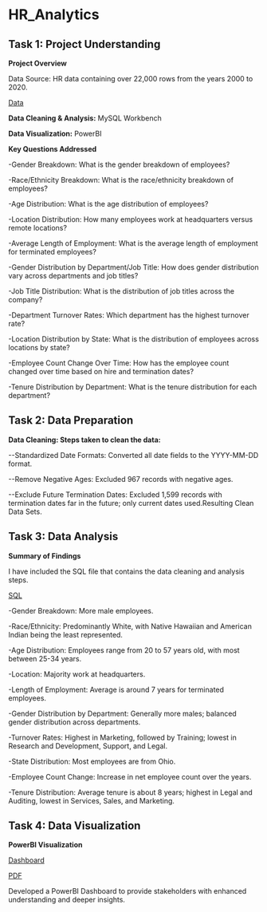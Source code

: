 # HR_Analytics

## Task 1: Project Understanding

**Project Overview**

Data Source: HR data containing over 22,000 rows from the years 2000 to 2020.

[Data](https://github.com/bandhavi1/HR_-Analytics/blob/main/Human%20Resources.csv)

**Data Cleaning & Analysis:** MySQL Workbench

**Data Visualization:** PowerBI

**Key Questions Addressed**

-Gender Breakdown: What is the gender breakdown of employees?

-Race/Ethnicity Breakdown: What is the race/ethnicity breakdown of employees?

-Age Distribution: What is the age distribution of employees?

-Location Distribution: How many employees work at headquarters versus remote locations?

-Average Length of Employment: What is the average length of employment for terminated employees?

-Gender Distribution by Department/Job Title: How does gender distribution vary across departments and job titles?

-Job Title Distribution: What is the distribution of job titles across the company?

-Department Turnover Rates: Which department has the highest turnover rate?

-Location Distribution by State: What is the distribution of employees across locations by state?

-Employee Count Change Over Time: How has the employee count changed over time based on hire and termination dates?

-Tenure Distribution by Department: What is the tenure distribution for each department?


## Task 2: Data Preparation

**Data Cleaning: Steps taken to clean the data:**

--Standardized Date Formats: Converted all date fields to the YYYY-MM-DD format.

--Remove Negative Ages: Excluded 967 records with negative ages.

--Exclude Future Termination Dates: Excluded 1,599 records with termination dates far in the future; only current dates used.Resulting Clean Data Sets.



## Task 3: Data Analysis

**Summary of Findings**

I have included the SQL file that contains the data cleaning and analysis steps. 

[SQL](https://github.com/bandhavi1/HR_-Analytics/blob/main/Data%20Cleaning%20and%20Analysis.sql)

-Gender Breakdown: More male employees.

-Race/Ethnicity: Predominantly White, with Native Hawaiian and American Indian being the least represented.

-Age Distribution: Employees range from 20 to 57 years old, with most between 25-34 years.

-Location: Majority work at headquarters.

-Length of Employment: Average is around 7 years for terminated employees.

-Gender Distribution by Department: Generally more males; balanced gender distribution across departments.

-Turnover Rates: Highest in Marketing, followed by Training; lowest in Research and Development, Support, and Legal.

-State Distribution: Most employees are from Ohio.

-Employee Count Change: Increase in net employee count over the years.

-Tenure Distribution: Average tenure is about 8 years; highest in Legal and Auditing, lowest in Services, Sales, and Marketing.

## Task 4: Data Visualization

**PowerBI Visualization**

[Dashboard](https://github.com/bandhavi1/HR_-Analytics/blob/main/HR_Analytics.pbix)

[PDF](https://github.com/bandhavi1/HR_-Analytics/blob/main/HR_Analytics.pdf)

Developed a PowerBI Dashboard to provide stakeholders with enhanced understanding and deeper insights.
